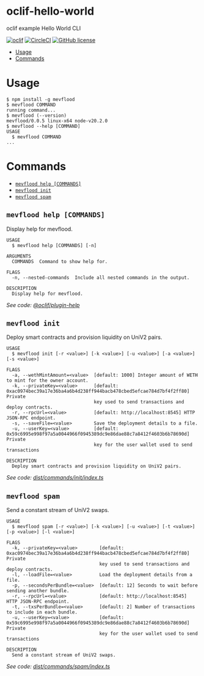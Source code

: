 oclif-hello-world
=================

oclif example Hello World CLI

[![oclif](https://img.shields.io/badge/cli-oclif-brightgreen.svg)](https://oclif.io)
[![CircleCI](https://circleci.com/gh/oclif/hello-world/tree/main.svg?style=shield)](https://circleci.com/gh/oclif/hello-world/tree/main)
[![GitHub license](https://img.shields.io/github/license/oclif/hello-world)](https://github.com/oclif/hello-world/blob/main/LICENSE)

<!-- toc -->
* [Usage](#usage)
* [Commands](#commands)
<!-- tocstop -->
# Usage
<!-- usage -->
```sh-session
$ npm install -g mevflood
$ mevflood COMMAND
running command...
$ mevflood (--version)
mevflood/0.0.5 linux-x64 node-v20.2.0
$ mevflood --help [COMMAND]
USAGE
  $ mevflood COMMAND
...
```
<!-- usagestop -->
# Commands
<!-- commands -->
* [`mevflood help [COMMANDS]`](#mevflood-help-commands)
* [`mevflood init`](#mevflood-init)
* [`mevflood spam`](#mevflood-spam)

## `mevflood help [COMMANDS]`

Display help for mevflood.

```
USAGE
  $ mevflood help [COMMANDS] [-n]

ARGUMENTS
  COMMANDS  Command to show help for.

FLAGS
  -n, --nested-commands  Include all nested commands in the output.

DESCRIPTION
  Display help for mevflood.
```

_See code: [@oclif/plugin-help](https://github.com/oclif/plugin-help/blob/v5.2.9/src/commands/help.ts)_

## `mevflood init`

Deploy smart contracts and provision liquidity on UniV2 pairs.

```
USAGE
  $ mevflood init [-r <value>] [-k <value>] [-u <value>] [-a <value>] [-s <value>]

FLAGS
  -a, --wethMintAmount=<value>  [default: 1000] Integer amount of WETH to mint for the owner account.
  -k, --privateKey=<value>      [default: 0xac0974bec39a17e36ba4a6b4d238ff944bacb478cbed5efcae784d7bf4f2ff80] Private
                                key used to send transactions and deploy contracts.
  -r, --rpcUrl=<value>          [default: http://localhost:8545] HTTP JSON-RPC endpoint.
  -s, --saveFile=<value>        Save the deployment details to a file.
  -u, --userKey=<value>         [default: 0x59c6995e998f97a5a0044966f0945389dc9e86dae88c7a8412f4603b6b78690d] Private
                                key for the user wallet used to send transactions

DESCRIPTION
  Deploy smart contracts and provision liquidity on UniV2 pairs.
```

_See code: [dist/commands/init/index.ts](https://github.com/flashbots/mev-flood/blob/v0.0.5/dist/commands/init/index.ts)_

## `mevflood spam`

Send a constant stream of UniV2 swaps.

```
USAGE
  $ mevflood spam [-r <value>] [-k <value>] [-u <value>] [-t <value>] [-p <value>] [-l <value>]

FLAGS
  -k, --privateKey=<value>        [default: 0xac0974bec39a17e36ba4a6b4d238ff944bacb478cbed5efcae784d7bf4f2ff80] Private
                                  key used to send transactions and deploy contracts.
  -l, --loadFile=<value>          Load the deployment details from a file.
  -p, --secondsPerBundle=<value>  [default: 12] Seconds to wait before sending another bundle.
  -r, --rpcUrl=<value>            [default: http://localhost:8545] HTTP JSON-RPC endpoint.
  -t, --txsPerBundle=<value>      [default: 2] Number of transactions to include in each bundle.
  -u, --userKey=<value>           [default: 0x59c6995e998f97a5a0044966f0945389dc9e86dae88c7a8412f4603b6b78690d] Private
                                  key for the user wallet used to send transactions

DESCRIPTION
  Send a constant stream of UniV2 swaps.
```

_See code: [dist/commands/spam/index.ts](https://github.com/flashbots/mev-flood/blob/v0.0.5/dist/commands/spam/index.ts)_
<!-- commandsstop -->

